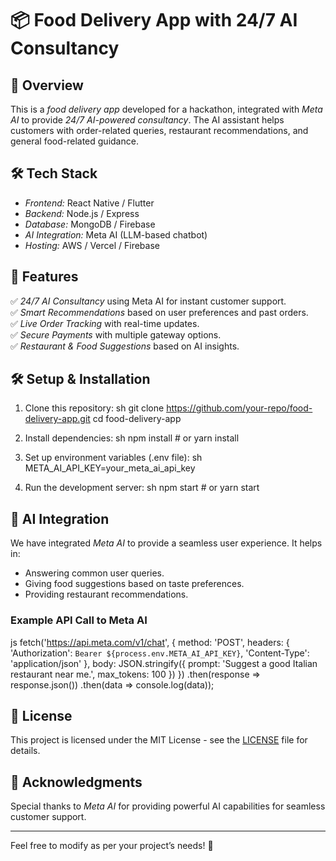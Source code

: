 # 📦 Food Delivery App with 24/7 AI Consultancy

## 🚀 Overview
This is a *food delivery app* developed for a hackathon, integrated with *Meta AI* to provide *24/7 AI-powered consultancy*. The AI assistant helps customers with order-related queries, restaurant recommendations, and general food-related guidance.

## 🛠 Tech Stack
- *Frontend:* React Native / Flutter
- *Backend:* Node.js / Express
- *Database:* MongoDB / Firebase
- *AI Integration:* Meta AI (LLM-based chatbot)
- *Hosting:* AWS / Vercel / Firebase

## 🔗 Features
✅ *24/7 AI Consultancy* using Meta AI for instant customer support.  
✅ *Smart Recommendations* based on user preferences and past orders.  
✅ *Live Order Tracking* with real-time updates.  
✅ *Secure Payments* with multiple gateway options.  
✅ *Restaurant & Food Suggestions* based on AI insights.

## 🛠 Setup & Installation
1. Clone this repository:
   sh
   git clone https://github.com/your-repo/food-delivery-app.git
   cd food-delivery-app
   

2. Install dependencies:
   sh
   npm install  # or yarn install
   

3. Set up environment variables (.env file):
   sh
   META_AI_API_KEY=your_meta_ai_api_key
   

4. Run the development server:
   sh
   npm start  # or yarn start
   

## 🎯 AI Integration
We have integrated *Meta AI* to provide a seamless user experience. It helps in:
- Answering common user queries.
- Giving food suggestions based on taste preferences.
- Providing restaurant recommendations.

### Example API Call to Meta AI
js
fetch('https://api.meta.com/v1/chat', {
  method: 'POST',
  headers: {
    'Authorization': `Bearer ${process.env.META_AI_API_KEY}`,
    'Content-Type': 'application/json'
  },
  body: JSON.stringify({
    prompt: 'Suggest a good Italian restaurant near me.',
    max_tokens: 100
  })
})
.then(response => response.json())
.then(data => console.log(data));


## 📝 License
This project is licensed under the MIT License - see the [LICENSE](LICENSE) file for details.

## 🙌 Acknowledgments
Special thanks to *Meta AI* for providing powerful AI capabilities for seamless customer support.

---
Feel free to modify as per your project’s needs! 🚀
